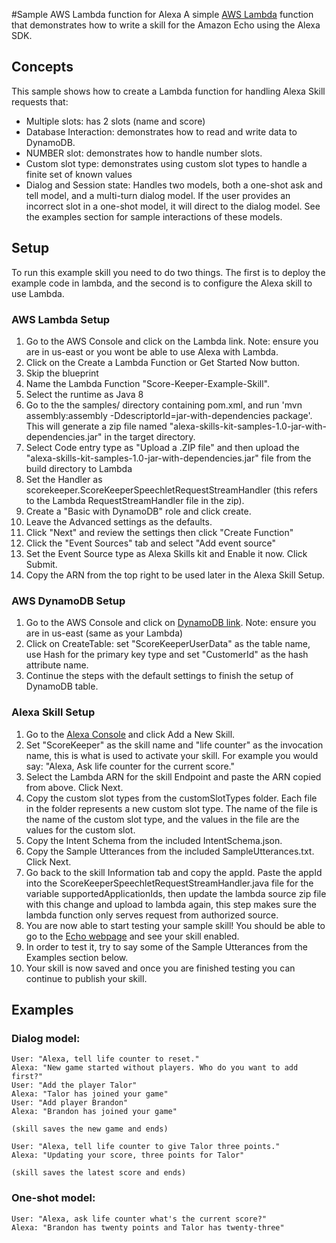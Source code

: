 #Sample AWS Lambda function for Alexa
A simple [AWS Lambda](http://aws.amazon.com/lambda) function that demonstrates how to write a skill for the Amazon Echo using the Alexa SDK.

## Concepts
This sample shows how to create a Lambda function for handling Alexa Skill requests that:

- Multiple slots: has 2 slots (name and score)
- Database Interaction: demonstrates how to read and write data to DynamoDB.
- NUMBER slot: demonstrates how to handle number slots.
- Custom slot type: demonstrates using custom slot types to handle a finite set of known values
- Dialog and Session state: Handles two models, both a one-shot ask and tell model, and a multi-turn dialog model.
    If the user provides an incorrect slot in a one-shot model, it will direct to the dialog model. See the
    examples section for sample interactions of these models.

## Setup
To run this example skill you need to do two things. The first is to deploy the example code in lambda, and the second is to configure the Alexa skill to use Lambda.

### AWS Lambda Setup
1. Go to the AWS Console and click on the Lambda link. Note: ensure you are in us-east or you wont be able to use Alexa with Lambda.
2. Click on the Create a Lambda Function or Get Started Now button.
3. Skip the blueprint
4. Name the Lambda Function "Score-Keeper-Example-Skill".
5. Select the runtime as Java 8
6. Go to the the samples/ directory containing pom.xml, and run 'mvn assembly:assembly -DdescriptorId=jar-with-dependencies package'. This will generate a zip file named "alexa-skills-kit-samples-1.0-jar-with-dependencies.jar" in the target directory.
7. Select Code entry type as "Upload a .ZIP file" and then upload the "alexa-skills-kit-samples-1.0-jar-with-dependencies.jar" file from the build directory to Lambda
8. Set the Handler as scorekeeper.ScoreKeeperSpeechletRequestStreamHandler (this refers to the Lambda RequestStreamHandler file in the zip).
9. Create a "Basic with DynamoDB" role and click create.
10. Leave the Advanced settings as the defaults.
11. Click "Next" and review the settings then click "Create Function"
12. Click the "Event Sources" tab and select "Add event source"
13. Set the Event Source type as Alexa Skills kit and Enable it now. Click Submit.
14. Copy the ARN from the top right to be used later in the Alexa Skill Setup.

### AWS DynamoDB Setup
1. Go to the AWS Console and click on [DynamoDB link](https://console.aws.amazon.com/dynamodb). Note: ensure you are in us-east (same as your Lambda)
2. Click on CreateTable: set "ScoreKeeperUserData" as the table name, use Hash for the primary key type and set "CustomerId" as the hash attribute name.
3. Continue the steps with the default settings to finish the setup of DynamoDB table.

### Alexa Skill Setup
1. Go to the [Alexa Console](https://developer.amazon.com/edw/home.html) and click Add a New Skill.
2. Set "ScoreKeeper" as the skill name and "life counter" as the invocation name, this is what is used to activate your skill. For example you would say: "Alexa, Ask life counter for the current score."
3. Select the Lambda ARN for the skill Endpoint and paste the ARN copied from above. Click Next.
4. Copy the custom slot types from the customSlotTypes folder. Each file in the folder represents a new custom slot type. The name of the file is the name of the custom slot type, and the values in the file are the values for the custom slot.
5. Copy the Intent Schema from the included IntentSchema.json.
6. Copy the Sample Utterances from the included SampleUtterances.txt. Click Next.
7. Go back to the skill Information tab and copy the appId. Paste the appId into the ScoreKeeperSpeechletRequestStreamHandler.java file for the variable supportedApplicationIds,
   then update the lambda source zip file with this change and upload to lambda again, this step makes sure the lambda function only serves request from authorized source.
8. You are now able to start testing your sample skill! You should be able to go to the [Echo webpage](http://echo.amazon.com/#skills) and see your skill enabled.
9. In order to test it, try to say some of the Sample Utterances from the Examples section below.
10. Your skill is now saved and once you are finished testing you can continue to publish your skill.

## Examples
### Dialog model:
    User: "Alexa, tell life counter to reset."
    Alexa: "New game started without players. Who do you want to add first?"
    User: "Add the player Talor"
    Alexa: "Talor has joined your game"
    User: "Add player Brandon"
    Alexa: "Brandon has joined your game"

    (skill saves the new game and ends)

    User: "Alexa, tell life counter to give Talor three points."
    Alexa: "Updating your score, three points for Talor"

    (skill saves the latest score and ends)

### One-shot model:
    User: "Alexa, ask life counter what's the current score?"
    Alexa: "Brandon has twenty points and Talor has twenty-three"
